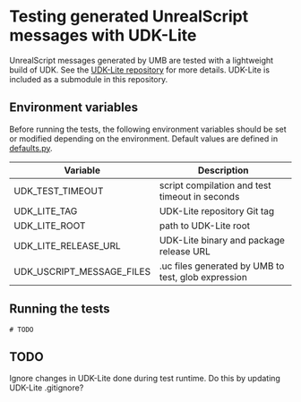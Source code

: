 # Testing generated UnrealScript messages with UDK-Lite

UnrealScript messages generated by UMB are tested with a lightweight build
of UDK. See the [UDK-Lite repository](https://github.com/tuokri/UDK-Lite)
for more details. UDK-Lite is included as a submodule in this repository.

## Environment variables

Before running the tests, the following environment variables should be
set or modified depending on the environment. Default values are defined
in [defaults.py](defaults.py).

| Variable                  | Description                                         |
|---------------------------|-----------------------------------------------------|
| UDK_TEST_TIMEOUT          | script compilation and test timeout in seconds      |
| UDK_LITE_TAG              | UDK-Lite repository Git tag                         |
| UDK_LITE_ROOT             | path to UDK-Lite root                               |
| UDK_LITE_RELEASE_URL      | UDK-Lite binary and package release URL             | 
| UDK_USCRIPT_MESSAGE_FILES | .uc files generated by UMB to test, glob expression | 

## Running the tests

```shell
# TODO

```

## TODO

Ignore changes in UDK-Lite done during test runtime. Do this by updating
UDK-Lite .gitignore?
